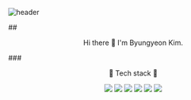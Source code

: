 ![header](https://capsule-render.vercel.app/api?type=waving&color=29b6f6&height=300&section=header&text=Let's%20be%20a%20great%20developer.&fontSize=50&fontColor=fff&fontAlignY=30&fontAlign=40)

##<center>Hi there 👋 I'm Byungyeon Kim.</center>

###<center>🚀 Tech stack 🚀</center>

<center>
    <img src="https://img.shields.io/badge/React-61DAFB?style=flat&logo=React&logoColor=black"/>
    <img src="https://img.shields.io/badge/JavaScript-F7DF1E?style=flat&logo=JavaScript&logoColor=black"/> 
    <img src="https://img.shields.io/badge/HTML-E34F26?style=flat&logo=HTML5&logoColor=white"/> 
    <img src="https://img.shields.io/badge/CSS-1572B6?style=flat&logo=CSS3&logoColor=white"/> 
    <img src="https://img.shields.io/badge/Node.js-339933?style=flat&logo=Node.js&logoColor=white"/>
    <img src="https://img.shields.io/badge/C-A8B9CC?style=flat&logo=C&logoColor=black"/> 
<center>
